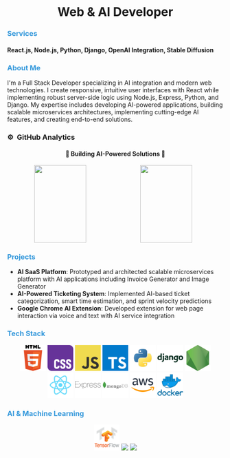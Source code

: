 <div align="center">
  <h1> Web & AI Developer </h1>
</div>

### <font color="#3498DB">Services</font>
<h4> React.js, Node.js, Python, Django, OpenAI Integration, Stable Diffusion </h4>

### <font color="#3498DB">About Me</font>
I'm a Full Stack Developer specializing in AI integration and modern web technologies. I create responsive, intuitive user interfaces with React while implementing robust server-side logic using Node.js, Express, Python, and Django. My expertise includes developing AI-powered applications, building scalable microservices architectures, implementing cutting-edge AI features, and creating end-to-end solutions.

### ⚙️ &nbsp;GitHub Analytics
<div>
  <h4 align="center"> 
    🚀 Building AI-Powered Solutions 🚀 
  </h4>
</div>
<p align="center">
  <a href="https://github.com/pokusaivladyslav" width="100%" style="display:flex">
    <img height="180em" width="49%" src="https://github-readme-stats-eight-theta.vercel.app/api?username=rajaprerak&show_icons=true&theme=algolia&include_all_commits=true&count_private=true"/>
    <img height="180em" width="49%" src="https://github-readme-stats-eight-theta.vercel.app/api/top-langs/?username=rajaprerak&layout=compact&langs_count=8&theme=algolia"/>
  </a>
</p>

### <font color="#3498DB">Projects</font>
- **AI SaaS Platform**: Prototyped and architected scalable microservices platform with AI applications including Invoice Generator and Image Generator
- **AI-Powered Ticketing System**: Implemented AI-based ticket categorization, smart time estimation, and sprint velocity predictions
- **Google Chrome AI Extension**: Developed extension for web page interaction via voice and text with AI service integration

### <font color="#3498DB">Tech Stack</font>
<p align="center">
  <code><img height="60" src="https://raw.githubusercontent.com/github/explore/80688e429a7d4ef2fca1e82350fe8e3517d3494d/topics/html/html.png"></code>
  <code><img height="60" src="https://raw.githubusercontent.com/github/explore/80688e429a7d4ef2fca1e82350fe8e3517d3494d/topics/css/css.png"></code>
  <code><img height="60" src="https://raw.githubusercontent.com/github/explore/80688e429a7d4ef2fca1e82350fe8e3517d3494d/topics/javascript/javascript.png"></code>
  <code><img height="60" src="https://raw.githubusercontent.com/github/explore/80688e429a7d4ef2fca1e82350fe8e3517d3494d/topics/typescript/typescript.png"></code>
  <code><img height="60" src="https://raw.githubusercontent.com/github/explore/80688e429a7d4ef2fca1e82350fe8e3517d3494d/topics/python/python.png"></code>
  <code><img height="60" src="https://raw.githubusercontent.com/github/explore/80688e429a7d4ef2fca1e82350fe8e3517d3494d/topics/django/django.png"></code>
  <code><img height="60" src="https://raw.githubusercontent.com/github/explore/80688e429a7d4ef2fca1e82350fe8e3517d3494d/topics/nodejs/nodejs.png"></code> 
  <code><img height="60" src="https://raw.githubusercontent.com/github/explore/80688e429a7d4ef2fca1e82350fe8e3517d3494d/topics/react/react.png"></code>
  <code><img height="60" src="https://raw.githubusercontent.com/github/explore/80688e429a7d4ef2fca1e82350fe8e3517d3494d/topics/express/express.png"></code>
  <code><img height="60" src="https://raw.githubusercontent.com/github/explore/80688e429a7d4ef2fca1e82350fe8e3517d3494d/topics/mongodb/mongodb.png"></code>
  <code><img height="60" src="https://raw.githubusercontent.com/github/explore/80688e429a7d4ef2fca1e82350fe8e3517d3494d/topics/aws/aws.png"></code>
  <code><img height="60" src="https://raw.githubusercontent.com/github/explore/80688e429a7d4ef2fca1e82350fe8e3517d3494d/topics/docker/docker.png"></code>
</p>

### <font color="#3498DB">AI & Machine Learning</font>
<p align="center">
  <code><img height="60" src="https://raw.githubusercontent.com/github/explore/80688e429a7d4ef2fca1e82350fe8e3517d3494d/topics/tensorflow/tensorflow.png"></code>
  <code><img height="60" src="https://cdn.worldvectorlogo.com/logos/openai-2.svg"></code>
  <code><img height="60" src="https://huggingface.co/front/assets/huggingface_logo-noborder.svg"></code>
</p>
